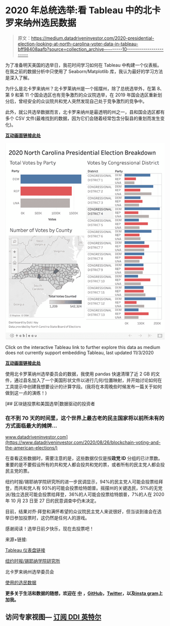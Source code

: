 # 2020 年总统选举:看 Tableau 中的北卡罗来纳州选民数据

> 原文：<https://medium.datadriveninvestor.com/2020-presidential-election-looking-at-north-carolina-voter-data-in-tableau-bff98408aafb?source=collection_archive---------10----------------------->

为了准备明天美国的选举日，我花时间学习如何在 Tableau 中构建一个仪表板。在我之前的数据分析中只使用了 Seaborn/Matplotlib 库，我认为最好的学习方法是深入了解。

为什么是北卡罗来纳州？北卡罗莱纳州是一个摇摆州，除了总统选举外，在第 8、第 9 和第 11 个国会选区也有竞争激烈的众议院选举，在 2019 年国会选区重新划分后，曾经安全的众议院共和党人突然发现自己处于竞争激烈的竞争中。

此外，就公共选举数据而言，北卡罗来纳州是最透明的州之一，县和国会选区都有多个 CSV 文件(最难找到的数据，因为它们会随着经常包含分裂县的重划而发生变化)。

[**互动画面链接此处**](https://public.tableau.com/views/NorthCarolinaAbsenteeBallotCount/NorthCarolinaPresidentalElectionVotes?:language=en&:display_count=y&:origin=viz_share_link)

![](img/31db2becac1cc18ecafc9b709d151017.png)

Click on the interactive Tableau link to further explore this data as medium does not currently support embedding Tableau, last updated 11/3/2020

[**互动画面链接此处**](https://public.tableau.com/views/NorthCarolinaAbsenteeBallotCount/NorthCarolinaPresidentalElectionVotes?:language=en&:display_count=y&:origin=viz_share_link)

使用北卡罗莱纳州选举委员会的数据，我使用 pandas 快速清理了近 2 GB 的文件，通过县名加入了一个美国形状文件以进行几何/位置映射，并开始讨论如何在工具提示中创建我想要设计的计算字段。(我将在本周晚些时候发布一篇关于如何做到这一点的演练！)

[](https://www.datadriveninvestor.com/2020/08/26/blockchain-voting-and-the-american-elections/) [## 区块链投票和美国选举|数据驱动的投资者

### 在不到 70 天的时间里，这个世界上最古老的民主国家将以前所未有的方式面临最大的摊牌…

www.datadriveninvestor.com](https://www.datadriveninvestor.com/2020/08/26/blockchain-voting-and-the-american-elections/) 

在查看这些数据时，需要注意的是，这些数据仅仅是按**政党 ID** 分组的已计票数。重要的是不要假设所有的共和党人都会投共和党的票，或者所有的民主党人都会投民主党的票。

纽约时报/锡耶纳学院研究所的进一步民调显示，94%的民主党人可能会投票给拜登，而共和党人有 93%的可能会投票给特朗普。摇摆州的关键选民，51%的无党派/独立选民可能会投票给拜登，36%的人可能会投票给特朗普，7%的人在 2020 年 10 月 23 日至 27 日的民意调查中仍未决定。

目前，结果对乔·拜登和满怀希望的众议院民主党人来说很好，但当谈到谁会在选举日参加投票时，这仍然是任何人的游戏。

感谢阅读！选举日前夕快乐，现在去投票吧！

来源+链接:

[Tableau 仪表盘链接](https://public.tableau.com/views/NorthCarolinaAbsenteeBallotCount/NorthCarolinaPresidentalElectionVotes?:language=en&:display_count=y&:origin=viz_share_link)

[纽约时报/锡耶纳学院研究所](https://int.nyt.com/data/documenttools/nc102320-crosstabs/226c0cc3df5049e0/full.pdf)

北卡罗来纳州选举委员会

[使用的选民数据](https://dl.ncsbe.gov/?prefix=ENRS/2020_11_03/)

**更多关于生活和数据的随想，欢迎在** [**中**](http://www.medium.com/@dolcikey) **，**[**GitHub**](http://www.github.com/dolcikey)**，**[**Twitter**](http://www.twitter.com/dolcikey)**，以及**[**insta gram**](http://www.instagram.com/dolcikey)**上加我。**

## 访问专家视图— [订阅 DDI 英特尔](https://datadriveninvestor.com/ddi-intel)